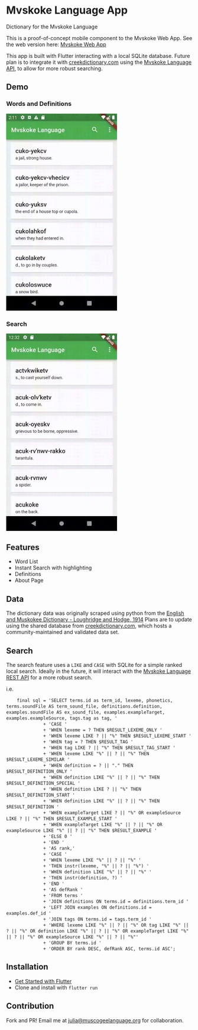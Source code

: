 # Mvskoke Language App

Dictionary for the Mvskoke Language

This is a proof-of-concept mobile component to the Mvskoke Web App.  See the web version here: [Mvskoke Web App](https://github.com/jmainzy/mvskoke-web-app/)

This app is built with Flutter interacting with a local SQLite database.  Future plan is to integrate it with [creekdictionary.com](https://github.com/muscogee-language-foundation/creekdictionary.com) using the [Mvskoke Language API](https://github.com/muscogee-language-foundation/mvskoke-language-api), to allow for more robust searching.

## Demo

### Words and Definitions
<img src="https://github.com/jmainzy/mvskoke-language-app/blob/master/demo.gif" width="300">

### Search
<img src="https://github.com/jmainzy/mvskoke-language-app/blob/master/demo-search.gif" width="300">

## Features
- Word List
- Instant Search with highlighting
- Definitions
- About Page

## Data
The dictionary data was originally scraped using python from the [English and Muskokee Dictionary - Loughridge and Hodge, 1914](https://library.si.edu/digital-library/book/englishmuskokeed00loug)
Plans are to update using the shared database from [creekdictionary.com](https://github.com/muscogee-language-foundation/creekdictionary.com), which hosts a community-maintained and validated data set.

## Search
The search feature uses a `LIKE` and `CASE` with SQLite for a simple ranked local search.
Ideally in the future, it will interact with the [Mvskoke Language REST API](https://github.com/muscogee-language-foundation/mvskoke-language-api) for a more robust search.

i.e.
```
    final sql = 'SELECT terms.id as term_id, lexeme, phonetics, terms.soundFile AS term_sound_file, definitions.definition, examples.soundFile AS ex_sound_file, examples.exampleTarget, examples.exampleSource, tags.tag as tag, '
              + 'CASE '
              + 'WHEN lexeme = ? THEN $RESULT_LEXEME_ONLY '
              + 'WHEN lexeme LIKE ? || "%" THEN $RESULT_LEXEME_START '
              + 'WHEN tag = ? THEN $RESULT_TAG '
              + 'WHEN tag LIKE ? || "%" THEN $RESULT_TAG_START '
              + 'WHEN lexeme LIKE "%" || ? || "%" THEN $RESULT_LEXEME_SIMILAR '
              + 'WHEN definition = ? || "." THEN $RESULT_DEFINITION_ONLY '
              + 'WHEN definition LIKE "%" || ? || "%" THEN $RESULT_DEFINITION_SPECIAL '
              + 'WHEN definition LIKE ? || "%" THEN $RESULT_DEFINITION_START '
              + 'WHEN definition LIKE "%" || ? || "%" THEN $RESULT_DEFINITION '
              + 'WHEN exampleTarget LIKE ? || "%" OR exampleSource LIKE ? || "%" THEN $RESULT_EXAMPLE_START '
              + 'WHEN exampleTarget LIKE "%" || ? || "%" OR exampleSource LIKE "%" || ? || "%" THEN $RESULT_EXAMPLE '
              + 'ELSE 0 '
              + 'END '
              + 'AS rank,'
              + 'CASE '
              + 'WHEN lexeme LIKE "%" || ? || "%" '
              + 'THEN instr(lexeme, "%" || ? || "%") '
              + 'WHEN definition LIKE "%" || ? || "%" '
              + 'THEN instr(definition, ?) '
              + 'END '
              + 'AS defRank '
              + 'FROM terms '
              + 'JOIN definitions ON terms.id = definitions.term_id '
              + 'LEFT JOIN examples ON definitions.id = examples.def_id '
              + 'JOIN tags ON terms.id = tags.term_id '
              + 'WHERE lexeme LIKE "%" || ? || "%" OR tag LIKE "%" || ? || "%" OR definition LIKE "%" || ? || "%" OR exampleTarget LIKE "%" || ? || "%" OR exampleSource LIKE "%" || ? || "%"'
              + 'GROUP BY terms.id '
              + 'ORDER BY rank DESC, defRank ASC, terms.id ASC';
```

## Installation

- [Get Started with Flutter](https://docs.flutter.dev/get-started/install)
- Clone and install with `flutter run`

## Contribution

Fork and PR!
Email me at julia@muscogeelanguage.org for collaboration.
